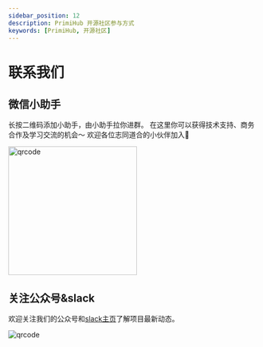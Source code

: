 ```yaml
---
sidebar_position: 12
description: PrimiHub 开源社区参与方式
keywords: [PrimiHub, 开源社区]
---
```


# 联系我们

## 微信小助手

长按二维码添加小助手，由小助手拉你进群。
在这里你可以获得技术支持、商务合作及学习交流的机会～  欢迎各位志同道合的小伙伴加入👏

<img loading="lazy" alt="qrcode" src="/img/assitant.png" width="258" height="258" class="img_ev3q" />

## 关注公众号&slack

欢迎关注我们的公众号和[slack主页](https://primihub.slack.com/join/shared_invite/zt-1af0l22ar-jmTI2C_DPUd3QSuPuOsYdA#/shared-invite/email)了解项目最新动态。

![qrcode](/img/qrcode.jpeg)
